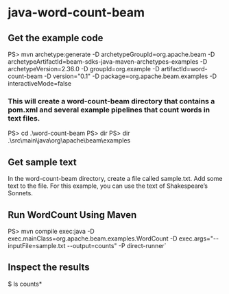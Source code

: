 # java-word-count-beam
## Get the example code
PS> mvn archetype:generate -D archetypeGroupId=org.apache.beam -D archetypeArtifactId=beam-sdks-java-maven-archetypes-examples -D archetypeVersion=2.36.0 -D groupId=org.example -D artifactId=word-count-beam -D version="0.1" -D package=org.apache.beam.examples -D interactiveMode=false

### This will create a word-count-beam directory that contains a pom.xml and several example pipelines that count words in text files.
PS> cd .\word-count-beam
PS> dir
PS> dir .\src\main\java\org\apache\beam\examples
## Get sample text
In the word-count-beam directory, create a file called sample.txt.
Add some text to the file. For this example, you can use the text of Shakespeare’s Sonnets.
## Run WordCount Using Maven
PS> mvn compile exec:java -D exec.mainClass=org.apache.beam.examples.WordCount -D exec.args="--inputFile=sample.txt --output=counts" -P direct-runner`

## Inspect the results
$ ls counts*
